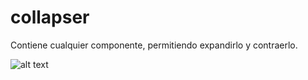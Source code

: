 # collapser
Contiene cualquier componente, permitiendo expandirlo y contraerlo.

![alt text](https://horacioaldotore.github.io/collapser/CollapserDemo.gif)
